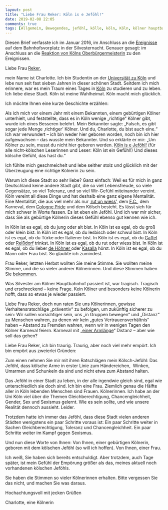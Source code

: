 ```yaml
---
layout: post
title: "Liebe Frau Reker: Köln is e Jeföhl!"
date: 2019-02-08 22:05
comments: true
tags: [Allgemein, Bewegendes, jeföhl, kölle, köln, Köln, kölner hauptbahnhof, reker, silvester 2016, übergriffe]
---
```

<!-- wp:paragraph -->
<p>Diesen Brief verfasste ich im Januar 2016, im Anschluss an die <a href="https://www.zeit.de/gesellschaft/zeitgeschehen/2016-01/koeln-silvester-sexuelle-uebergriffe-raub-faq">Ereignisse</a> auf dem Bahnhofsvorplatz in der Silvesternacht. Genauer gesagt: im Anschluss an die <a href="https://www.welt.de/politik/deutschland/article150710788/Armlaengen-Tipp-sorgt-fuer-Spott-und-Wut.html">Reaktion von Kölns Oberbürgermeisterin</a> zu den Ereignissen.</p>
<!-- /wp:paragraph -->

<!-- wp:paragraph -->
<p>Liebe Frau <a href="https://href.li/?https://de.wikipedia.org/wiki/Henriette_Reker">Reker</a>,</p>
<!-- /wp:paragraph -->

<!-- wp:paragraph -->
<p>mein Name ist Charlotte.
Ich bin Studentin an der <a href="https://href.li/?https://www.uni-koeln.de">Universität zu Köln</a> und lebe nun seit fast sieben Jahren in dieser schönen Stadt.
Seitdem ich mich erinnere, war es mein Traum eines Tages in <a href="https://href.li/?https://www.koeln.de">Köln</a> zu studieren und zu leben. Ich liebe diese Stadt. Köln ist
meine Wahlheimat. Köln macht mich glücklich.</p>
<!-- /wp:paragraph -->

<!-- wp:paragraph -->
<p>Ich möchte Ihnen eine
kurze Geschichte erzählen:</p>
<!-- /wp:paragraph -->

<!-- wp:paragraph -->
<p>Als ich mich vor einem
Jahr mit einem Bekannten, einem gebürtigen Kölner unterhielt, und feststellte,
dass es in Köln wenige „richtige“ Kölner gibt, wurde ich eines Besseren
belehrt. Mein Bekannter sagte: „Falsch, es gibt sogar jede Menge ‚richtiger’
Kölner. Und du, Charlotte, du bist auch eine.“ Ich war verwundert – ich bin
weder hier geboren worden, noch bin ich hier aufgewachsen – das wusste mein
Bekannter. Und so erklärte er mir: „Um Kölner zu sein, musst du nicht hier
geboren werden. <a href="https://href.li/?https://www.youtube.com/watch?v=TQpHUWnct4Y">Köln is e
Jeföhl!</a> (für alle nicht-kölschen
Leserinnen und Leser: Köln ist ein Gefühl!) Und dieses kölsche Gefühl, das hast
du.“</p>
<!-- /wp:paragraph -->

<!-- wp:paragraph -->
<p>Ich fühlte mich
geschmeichelt und lebe seither stolz und glücklich mit der Überzeugung eine
richtige Kölnerin zu sein.</p>
<!-- /wp:paragraph -->

<!-- wp:paragraph -->
<p>Warum ich diese Stadt so
sehr liebe? Ganz einfach: Weil es für mich in ganz Deutschland keine andere
Stadt gibt, die so viel Lebensfreude, so viele Gegensätze, so viel Toleranz,
und so viel Wir-Gefühl miteinander vereint. Köln vereint all diese Dinge und
hat deshalb eine ganz eigene Mentalität. Eine Mentalität, die aus viel mehr als
nur ‚<a href="https://href.li/?https://www.youtube.com/watch?v=o1PjjQHsVPM">rut un wiess</a>’, dem <a href="https://href.li/?https://www.fc-koeln.de/start/">F.C.</a>, dem Karneval, dem <a href="https://href.li/?https://de.wikipedia.org/wiki/Cologne_Pride">Cologne Pride</a> und dem Kölsch besteht. Es lässt sich für mich schwer in Worte
fassen. Es ist eben ein Jeföhl. Und ich war mir sicher, dass Sie als gebürtige
Kölnerin dieses Gefühl ebenso gut kennen wie ich.</p>
<!-- /wp:paragraph -->

<!-- wp:paragraph -->
<p>In Köln ist es egal, ob du
jung oder alt bist. In Köln ist es egal, ob du groß oder klein bist. In Köln
ist es egal, ob du lesbisch oder schwul bist. In Köln ist es egal, ob du Türke
oder Italiener bist. In Köln ist es egal, ob du <a href="https://href.li/?https://www.gaffel.de/Startseite.html">Gaffel</a> oder <a href="https://href.li/?https://reissdorf.de">Reißdorf</a> trinkst. In Köln ist es egal, ob du rut oder wiess bist. In
Köln ist es egal, ob du lieber <a href="https://href.li/?https://hoehner.com">de Höhner </a>oder <a href="https://href.li/?https://www.youtube.com/watch?v=kkiUUyIvZOo">Kasalla</a> hörst. In Köln ist es egal, ob du Mann oder Frau bist. So
glaubte ich zumindest.</p>
<!-- /wp:paragraph -->

<!-- wp:paragraph -->
<p>Frau Reker, letzten Herbst
wollten Sie meine Stimme. Sie wollten meine Stimme, und die so vieler anderer
Kölnerinnen. Und diese Stimmen haben Sie <a href="https://href.li/?https://www.zeit.de/politik/deutschland/2015-10/wahl-koeln-ergebnis">bekommen</a>.</p>
<!-- /wp:paragraph -->

<!-- wp:paragraph -->
<p>Was Silvester am Kölner
Hauptbahnhof passiert ist, war tragisch. Tragisch und erschreckend – keine
Frage. Kein Kölner und besonders keine Kölnerin hofft, dass so etwas je wieder
passiert.</p>
<!-- /wp:paragraph -->

<!-- wp:paragraph -->
<p>Liebe Frau Reker, doch nun
raten Sie uns Kölnerinnen, gewisse Verhaltensratschläge „präventiv“ zu
befolgen, um zukünftig sicherer zu sein: Wir sollen vorsichtiger sein, uns „in
Gruppen bewegen“ und „Distanz“ zu Menschen wahren, zu denen wir kein „gutes
Vertrauensverhältnis“ haben – Abstand zu Fremden wahren, wenn wir in wenigen
Tagen den Kölner Karneval feiern. Karneval mit „<a href="https://href.li/?https://www.n24.de/n24/Mediathek/videos/d/7867614/diese-aussage-von-henriette-reker-sorgt-fuer-aufsehen.html">einer Armlänge</a>“ Distanz – aber wie soll das gehen?</p>
<!-- /wp:paragraph -->

<!-- wp:paragraph -->
<p>Liebe Frau Reker, ich bin
traurig. Traurig, aber noch viel mehr empört. Ich bin empört aus zweierlei
Gründen:</p>
<!-- /wp:paragraph -->

<!-- wp:paragraph -->
<p>Zum einen nehmen Sie mir
mit ihren Ratschlägen mein Kölsch-Jeföhl: Das Jeföhl, dass kölsche Arme in
erster Linie zum Händereichen,&nbsp; Winken, Umarmen und Schunkeln da sind und
nicht etwa zum Abstand halten.</p>
<!-- /wp:paragraph -->

<!-- wp:paragraph -->
<p>Das Jeföhl in einer Stadt
zu leben, in der alle irgendwie gleich sind, egal wie unterschiedlich sie doch
sind. Ich bin eine Frau. Ziemlich genau die Hälfte aller in Köln lebenden
Menschen sind Frauen. Kölnerinnen. Ich habe an der Uni Köln viel über die
Themen Gleichberechtigung, Chancengleichheit, Gender, Sex und Sexismus gelernt.
Wie es sein sollte, und wie unsere Realität dennoch aussieht. Leider.</p>
<!-- /wp:paragraph -->

<!-- wp:paragraph -->
<p>Trotzdem hatte ich immer
das Jeföhl, dass diese Stadt vielen anderen Städten wenigstens ein paar
Schritte voraus ist: Ein paar Schritte weiter in Sachen Gleichberechtigung,
Toleranz und Chancengleichheit. Ein paar Schritte weiter im Kampf gegen
Sexismus.</p>
<!-- /wp:paragraph -->

<!-- wp:paragraph -->
<p>Und nun diese Worte von
Ihnen: Von Ihnen, einer gebürtigen Kölnerin, geboren mit dem kölschen Jeföhl
(so will ich hoffen). Von Ihnen, einer Frau.</p>
<!-- /wp:paragraph -->

<!-- wp:paragraph -->
<p>Ich weiß, Sie haben sich
bereits entschuldigt. Aber trotzdem, auch Tage später, ist mein Gefühl der
Empörung größer als das, meines aktuell noch vorhandenen kölschen Jeföhls.</p>
<!-- /wp:paragraph -->

<!-- wp:paragraph -->
<p>Sie haben die Stimmen so
vieler Kölnerinnen erhalten. Bitte vergessen Sie das nicht, und machen Sie was
daraus.</p>
<!-- /wp:paragraph -->

<!-- wp:paragraph -->
<p>Hochachtungsvoll mit
jecken Grüßen</p>
<!-- /wp:paragraph -->

<!-- wp:paragraph -->
<p>Charlotte, eine Kölnerin</p>
<!-- /wp:paragraph -->

<!-- wp:paragraph -->
<p></p>
<!-- /wp:paragraph -->

<!-- wp:tadv/classic-paragraph -->
<p><img src="https://vg07.met.vgwort.de/na/078906e369ef4f84adc6bebff7fb7580" alt="" width="1" height="1" /></p>
<!-- /wp:tadv/classic-paragraph -->
